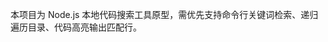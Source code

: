 <!-- Use this file to provide workspace-specific custom instructions to Copilot. For more details, visit https://code.visualstudio.com/docs/copilot/copilot-customization#_use-a-githubcopilotinstructionsmd-file -->

本项目为 Node.js 本地代码搜索工具原型，需优先支持命令行关键词检索、递归遍历目录、代码高亮输出匹配行。
